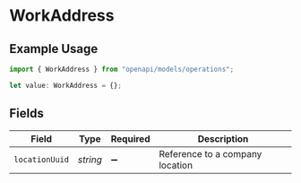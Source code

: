 # WorkAddress

## Example Usage

```typescript
import { WorkAddress } from "openapi/models/operations";

let value: WorkAddress = {};
```

## Fields

| Field                           | Type                            | Required                        | Description                     |
| ------------------------------- | ------------------------------- | ------------------------------- | ------------------------------- |
| `locationUuid`                  | *string*                        | :heavy_minus_sign:              | Reference to a company location |